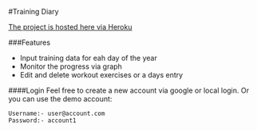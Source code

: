 #Training Diary

[The project is hosted here via Heroku](https://training-diary.herokuapp.com/)

###Features

-   Input training data for eah day of the year
-   Monitor the progress via graph
-   Edit and delete workout exercises or a days entry

####Login
Feel free to create a new account via google or local login. Or you can use the demo account:

```
Username:- user@account.com
Password:- account1
```
